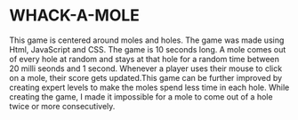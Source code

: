 # WHACK-A-MOLE
This game is centered around moles and holes. The game was made using Html, JavaScript and CSS. The game is 10 seconds long. A mole comes out of every hole at random and stays at that hole for a random time between 20 milli seonds and 1 second.
Whenever a player uses their mouse to click on a mole, their score gets updated.This game can be further improved by creating expert levels to make the moles spend less time in each hole. While creating the game, I made it impossible for a mole to come out of a hole twice or more consecutively.
